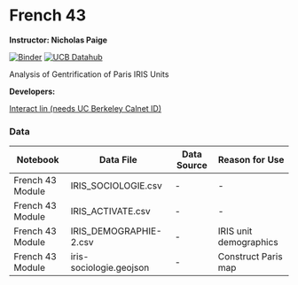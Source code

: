 # French 43

**Instructor: Nicholas Paige**

[![Binder](https://mybinder.org/badge.svg)](https://mybinder.org/v2/gh/ds-modules/FRENCH-43/master)
[![UCB Datahub](https://img.shields.io/badge/Launch-UCB%20Datahub-blue.svg)](http://datahub.berkeley.edu/user-redirect/interact?account=ds-modules&repo=FRENCH-43&branch=master&path=)

Analysis of Gentrification of Paris IRIS Units

**Developers:**

[Interact lin (needs UC Berkeley Calnet ID)](http://datahub.berkeley.edu/user-redirect/interact?account=ds-modules&repo=FRENCH-43&branch=master&path=)

### Data

| Notebook | Data File | Data Source | Reason for Use |
|-----|-----|-----|-----|
| French 43 Module | IRIS_SOCIOLOGIE.csv | - | - |
| French 43 Module | IRIS_ACTIVATE.csv | - | - |
| French 43 Module | IRIS_DEMOGRAPHIE-2.csv | - | IRIS unit demographics |
| French 43 Module | iris-sociologie.geojson | - | Construct Paris map |
